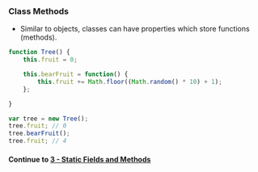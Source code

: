 ### Class Methods
* Similar to objects, classes can have properties which store functions (methods).
  
```javascript
function Tree() {
	this.fruit = 0;

	this.bearFruit = function() {
		this.fruit += Math.floor((Math.random() * 10) + 1);
	};

}

var tree = new Tree();
tree.fruit; // 0
tree.bearFruit();
tree.fruit; // 4
```
  

#### Continue to [3 - Static Fields and Methods](3_StaticFieldsAndMethods.md)
